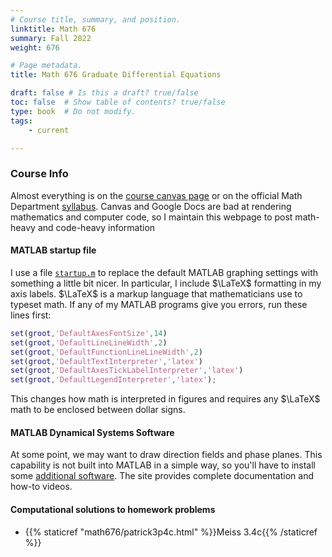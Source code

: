 ```yaml
---
# Course title, summary, and position.
linktitle: Math 676
summary: Fall 2022
weight: 676

# Page metadata.
title: Math 676 Graduate Differential Equations

draft: false # Is this a draft? true/false
toc: false  # Show table of contents? true/false
type: book  # Do not modify.
tags: 
    - current

---
```



### Course Info

Almost everything is on the [course canvas page](https://njit.instructure.com/courses/25954/) or on the official Math Department [syllabus](https://docs.google.com/document/d/1OdW1ayElsS67pVct_RhMLtWu22ovh7k_ewEhhuUq9Z8). Canvas and Google Docs are bad at rendering mathematics and computer code, so I maintain this webpage to post math-heavy and code-heavy information

#### MATLAB startup file
I use a file [`startup.m`](https://www.mathworks.com/help/matlab/ref/startup.html) to replace the default MATLAB graphing settings with something a little bit nicer. In particular, I include $\LaTeX$ formatting in my axis labels. $\LaTeX$ is a markup language that mathematicians use to typeset math. If any of my MATLAB programs give you errors, run these lines first:
```matlab
set(groot,'DefaultAxesFontSize',14)
set(groot,'DefaultLineLineWidth',2)
set(groot,'DefaultFunctionLineLineWidth',2)
set(groot,'DefaultTextInterpreter','latex')
set(groot,'DefaultAxesTickLabelInterpreter','latex')
set(groot,'DefaultLegendInterpreter','latex');
```
This changes how math is interpreted in figures and requires any $\LaTeX$ math to be enclosed between dollar signs.

#### MATLAB Dynamical Systems Software
At some point, we may want to draw direction fields and phase planes. This capability is not built into MATLAB in a simple way, so you'll have to install some [additional software](https://github.com/MathWorks-Teaching-Resources/Phase-Plane-and-Slope-Field). The site provides complete documentation and how-to videos.

#### Computational solutions to homework problems
* {{% staticref "math676/patrick3p4c.html" %}}Meiss 3.4c{{% /staticref %}}

